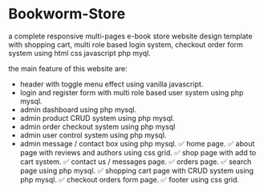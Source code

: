 # Bookworm-Store

a complete responsive multi-pages e-book store website design template with shopping cart, multi role based login system, checkout order form system using html css javascript php myql.

the main feature of this website are:
- header with toggle menu effect using vanilla javascript.
- login and register form with multi role based user system using php mysql.
- admin dashboard using php mysql.
- admin product CRUD system using php mysql.
- admin order checkout system using php mysql
- admin user control system using php mysql.
- admin message / contact box using php mysql.
✅ home page.
✅ about page with reviews and authors using css grid.
✅ shop page with add to cart system.
✅ contact us / messages page.
✅ orders page.
✅ search page using php mysql.
✅ shopping cart page with CRUD system using php mysql.
✅ checkout orders form page.
✅ footer using css grid.
